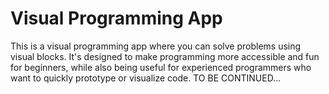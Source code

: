 # Visual Programming App
This is a visual programming app where you can solve problems using visual blocks. It's designed to make programming more accessible and fun for beginners, while also being useful for experienced programmers who want to quickly prototype or visualize code.
TO BE CONTINUED...

